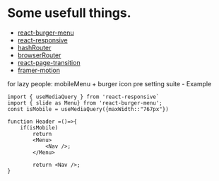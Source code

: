 # Some usefull things.
- [react-burger-menu](https://www.npmjs.com/package/react-burger-menu)
- [react-responsive](https://www.npmjs.com/package/react-responsive)
- [hashRouter](https://reactrouter.com/web/api/HashRouter)
- [browserRouter](https://reactrouter.com/web/api/BrowserRouter)
- [react-page-transition](https://github.com/Steveeeie/react-page-transition)
- [framer-motion](https://www.framer.com/api/motion/)

for lazy people: mobileMenu + burger icon pre setting suite - Example

```
import { useMediaQuery } from 'react-responsive`
import { slide as Menu} from 'react-burger-menu';
const isMobile = useMediaQuery({maxWidth::"767px"})

function Header =()=>{
    if(isMobile)
        return 
        <Menu>
            <Nav />;
        </Menu>

        return <Nav />;
}
```
